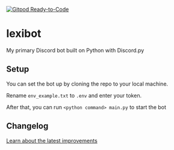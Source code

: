 [![Gitpod Ready-to-Code](https://img.shields.io/badge/Gitpod-Ready--to--Code-blue?logo=gitpod)](https://gitpod.io/#https://github.com/TKLProjects/lexibot) 

# lexibot

My primary Discord bot built on Python with Discord.py

## Setup

You can set the bot up by cloning the repo to your local machine.

Rename `env_example.txt` to `.env` and enter your token.

After that, you can run `<python command> main.py` to start the bot

## Changelog

[Learn about the latest improvements](https://github.com/TKLProjects/lexibot/blob/master/CHANGELOG.md)